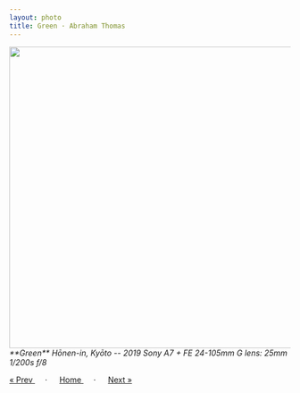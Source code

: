 ```yaml
---
layout: photo
title: Green · Abraham Thomas
---
```


<img src="/assets/photos/Green.jpg" width="540px" class="photo">

<i>
**Green**  
Hōnen-in, Kyōto -- 2019  
Sony A7 + FE 24-105mm G lens: 25mm 1/200s f/8  
</i>

<a href="/travel/alley"> &laquo; Prev </a> &emsp; · &emsp; 
<a href="/travel"> Home </a> &emsp; · &emsp; 
<a href="/travel/marsh"> Next &raquo; </a>
